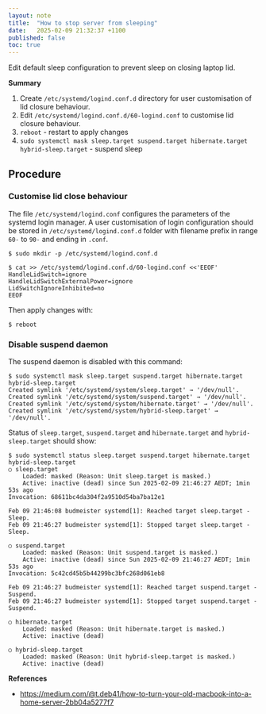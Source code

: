 ```yaml
---
layout: note
title:  "How to stop server from sleeping"
date:   2025-02-09 21:32:37 +1100
published: false
toc: true
---
```


Edit default sleep configuration to prevent sleep on closing laptop lid.

**Summary**

1. Create `/etc/systemd/logind.conf.d` directory for user customisation of lid closure behaviour.
2. Edit `/etc/systemd/logind.conf.d/60-logind.conf` to customise lid closure behaviour.
3. `reboot`  - restart to apply changes
3. `sudo systemctl mask sleep.target suspend.target hibernate.target hybrid-sleep.target` - suspend sleep

## Procedure

### Customise lid close behaviour

The file `/etc/systemd/logind.conf` configures the parameters of the systemd login manager. A user customisation of login configuration should be stored in `/etc/systemd/logind.conf.d` folder with filename prefix in range `60-` to `90-` and ending in `.conf`.

    $ sudo mkdir -p /etc/systemd/logind.conf.d

    $ cat >> /etc/systemd/logind.conf.d/60-logind.conf <<'EEOF'
    HandleLidSwitch=ignore
    HandleLidSwitchExternalPower=ignore
    LidSwitchIgnoreInhibited=no
    EEOF

Then apply changes with:

    $ reboot

### Disable suspend daemon

The suspend daemon is disabled with this command:

    $ sudo systemctl mask sleep.target suspend.target hibernate.target hybrid-sleep.target
    Created symlink '/etc/systemd/system/sleep.target' → '/dev/null'.
    Created symlink '/etc/systemd/system/suspend.target' → '/dev/null'.
    Created symlink '/etc/systemd/system/hibernate.target' → '/dev/null'.
    Created symlink '/etc/systemd/system/hybrid-sleep.target' → '/dev/null'.


Status of `sleep.target`, `suspend.target` and `hibernate.target` and `hybrid-sleep.target` should show:

    $ sudo systemctl status sleep.target suspend.target hibernate.target hybrid-sleep.target
    ○ sleep.target
        Loaded: masked (Reason: Unit sleep.target is masked.)
        Active: inactive (dead) since Sun 2025-02-09 21:46:27 AEDT; 1min 53s ago
    Invocation: 68611bc4da304f2a9510d54ba7ba12e1

    Feb 09 21:46:08 budmeister systemd[1]: Reached target sleep.target - Sleep.
    Feb 09 21:46:27 budmeister systemd[1]: Stopped target sleep.target - Sleep.

    ○ suspend.target
        Loaded: masked (Reason: Unit suspend.target is masked.)
        Active: inactive (dead) since Sun 2025-02-09 21:46:27 AEDT; 1min 53s ago
    Invocation: 5c42cd45b5b44299bc3bfc268d061eb8

    Feb 09 21:46:27 budmeister systemd[1]: Reached target suspend.target - Suspend.
    Feb 09 21:46:27 budmeister systemd[1]: Stopped target suspend.target - Suspend.

    ○ hibernate.target
        Loaded: masked (Reason: Unit hibernate.target is masked.)
        Active: inactive (dead)

    ○ hybrid-sleep.target
        Loaded: masked (Reason: Unit hybrid-sleep.target is masked.)
        Active: inactive (dead)


**References**

- https://medium.com/@t.deb41/how-to-turn-your-old-macbook-into-a-home-server-2bb04a5277f7
